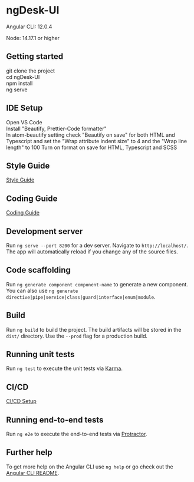 # ngDesk-UI

Angular CLI: 12.0.4 


Node: 14.17.1 or higher

## Getting started

git clone the project  
cd ngDesk-UI  
npm install  
ng serve

## IDE Setup

Open VS Code  
Install "Beautify, Prettier-Code formatter"  
In atom-beautify setting check "Beautify on save" for both HTML and Typescript and set the "Wrap attribute indent size" to 4 and the "Wrap line length" to 100
Turn on format on save for HTML, Typescript and SCSS

## Style Guide

[Style Guide](STYLE_GUIDE.md)

## Coding Guide

[Coding Guide](CODING_GUIDE.md)

## Development server

Run `ng serve --port 8200` for a dev server. Navigate to `http://localhost/`. The app will automatically reload if you change any of the source files.

## Code scaffolding

Run `ng generate component component-name` to generate a new component. You can also use `ng generate directive|pipe|service|class|guard|interface|enum|module`.

## Build

Run `ng build` to build the project. The build artifacts will be stored in the `dist/` directory. Use the `--prod` flag for a production build.

## Running unit tests

Run `ng test` to execute the unit tests via [Karma](https://karma-runner.github.io).

## CI/CD

[CI/CD Setup](CI_CD.md)

## Running end-to-end tests

Run `ng e2e` to execute the end-to-end tests via [Protractor](http://www.protractortest.org/).

## Further help

To get more help on the Angular CLI use `ng help` or go check out the [Angular CLI README](https://github.com/angular/angular-cli/blob/master/README.md).
